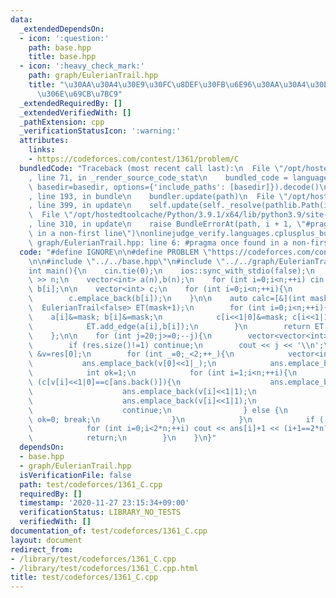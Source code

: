 ```yaml
---
data:
  _extendedDependsOn:
  - icon: ':question:'
    path: base.hpp
    title: base.hpp
  - icon: ':heavy_check_mark:'
    path: graph/EulerianTrail.hpp
    title: "\u30AA\u30A4\u30E9\u30FC\u8DEF\u30FB\u6E96\u30AA\u30A4\u30E9\u30FC\u8DEF\
      \u306E\u69CB\u7BC9"
  _extendedRequiredBy: []
  _extendedVerifiedWith: []
  _pathExtension: cpp
  _verificationStatusIcon: ':warning:'
  attributes:
    links:
    - https://codeforces.com/contest/1361/problem/C
  bundledCode: "Traceback (most recent call last):\n  File \"/opt/hostedtoolcache/Python/3.9.1/x64/lib/python3.9/site-packages/onlinejudge_verify/documentation/build.py\"\
    , line 71, in _render_source_code_stat\n    bundled_code = language.bundle(stat.path,\
    \ basedir=basedir, options={'include_paths': [basedir]}).decode()\n  File \"/opt/hostedtoolcache/Python/3.9.1/x64/lib/python3.9/site-packages/onlinejudge_verify/languages/cplusplus.py\"\
    , line 193, in bundle\n    bundler.update(path)\n  File \"/opt/hostedtoolcache/Python/3.9.1/x64/lib/python3.9/site-packages/onlinejudge_verify/languages/cplusplus_bundle.py\"\
    , line 399, in update\n    self.update(self._resolve(pathlib.Path(included), included_from=path))\n\
    \  File \"/opt/hostedtoolcache/Python/3.9.1/x64/lib/python3.9/site-packages/onlinejudge_verify/languages/cplusplus_bundle.py\"\
    , line 310, in update\n    raise BundleErrorAt(path, i + 1, \"#pragma once found\
    \ in a non-first line\")\nonlinejudge_verify.languages.cplusplus_bundle.BundleErrorAt:\
    \ graph/EulerianTrail.hpp: line 6: #pragma once found in a non-first line\n"
  code: "#define IGNORE\n\n#define PROBLEM \"https://codeforces.com/contest/1361/problem/C\"\
    \n\n#include \"../../base.hpp\"\n#include \"../../graph/EulerianTrail.hpp\"\n\n\
    int main(){\n    cin.tie(0);\n    ios::sync_with_stdio(false);\n    int n; cin\
    \ >> n;\n    vector<int> a(n),b(n);\n    for (int i=0;i<n;++i) cin >> a[i] >>\
    \ b[i];\n\n    vector<int> c;\n    for (int i=0;i<n;++i){\n        c.emplace_back(a[i]);\n\
    \        c.emplace_back(b[i]);\n    }\n\n    auto calc=[&](int mask){\n      \
    \  EulerianTrail<false> ET(mask+1);\n        for (int i=0;i<n;++i){\n        \
    \    a[i]&=mask; b[i]&=mask;\n            c[i<<1|0]&=mask; c[i<<1|1]&=mask;\n\
    \            ET.add_edge(a[i],b[i]);\n        }\n        return ET.build();\n\
    \    };\n\n    for (int j=20;j>=0;--j){\n        vector<vector<int>> res=calc((1<<j)-1);\n\
    \        if (res.size()!=1) continue;\n        cout << j << '\\n';\n        vector<int>\
    \ &v=res[0];\n        for (int _=0;_<2;++_){\n            vector<int> ans;\n \
    \           ans.emplace_back(v[0]<<1|_);\n            ans.emplace_back(v[0]<<1|(_^1));\n\
    \            int ok=1;\n            for (int i=1;i<n;++i){\n                if\
    \ (c[v[i]<<1|0]==c[ans.back()]){\n                    ans.emplace_back(v[i]<<1|0);\n\
    \                    ans.emplace_back(v[i]<<1|1);\n                } else if (c[v[i]<<1|1]==c[ans.back()]){\n\
    \                    ans.emplace_back(v[i]<<1|1);\n                    ans.emplace_back(v[i]<<1|0);\n\
    \                    continue;\n                } else {\n                   \
    \ ok=0; break;\n                }\n            }\n            if (!ok) continue;\n\
    \            for (int i=0;i<2*n;++i) cout << ans[i]+1 << (i+1==2*n?'\\n':' ');\n\
    \            return;\n        }\n    }\n}"
  dependsOn:
  - base.hpp
  - graph/EulerianTrail.hpp
  isVerificationFile: false
  path: test/codeforces/1361_C.cpp
  requiredBy: []
  timestamp: '2020-11-27 23:15:34+09:00'
  verificationStatus: LIBRARY_NO_TESTS
  verifiedWith: []
documentation_of: test/codeforces/1361_C.cpp
layout: document
redirect_from:
- /library/test/codeforces/1361_C.cpp
- /library/test/codeforces/1361_C.cpp.html
title: test/codeforces/1361_C.cpp
---
```

